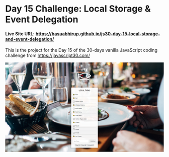 # Day 15 Challenge: Local Storage & Event Delegation

#### Live Site URL: https://basuabhirup.github.io/js30-day-15-local-storage-and-event-delegation/

This is the project for the Day 15 of the 30-days vanilla JavaScript coding challenge from https://javascript30.com/


![Screenshot of the completed Project](./screenshot-day15.png)
